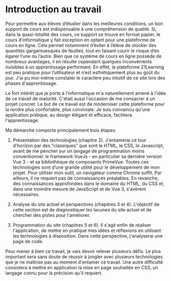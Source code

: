 # Introduction au travail

Pour permettre aux élèves d’étudier dans les meilleures conditions, un bon support de cours est indispensable à une compréhension de qualité. Si, dans la quasi-totalité des cours, ce support se trouve en format papier, le cours d’informatique y fait exception en optant pour une plateforme de cours en ligne. Cela permet notamment d’éviter à l’élève de stocker des quantités gargantuesques de feuilles, tout en faisant courir le risque d’en égarer l’une ou l’autre. Bien que ce système de cours en ligne possède de nombreux avantages, il en résulte cependant quelques inconvénients nuisibles à un apprentissage performant. En effet, la plateforme 21Learning est peu pratique pour l’utilisateur et n’est esthétiquement plus au goût du jour. J'ai pu moi-même constater le caractère peu intuitif de ce site lors des phases d'apprentissage. 

Le fort intérêt que je porte à l’informatique m'a naturellement amené à l'idée de ce travail de maturité. C'était aussi l'occasion de me consacrer à un projet concret. Le but de ce travail est de moderniser cette plateforme pour la rendre plus confortable, plus conviviale. Je suis convaincu qu'une application pratique, au design élégant et efficace, facilitera l'apprentissage. 

Ma démarche comporte principalement trois étapes: 
1) Présentation des technologies (chapitre 2). J'entamerai ce tour d'horizon par des "classiques" que sont le HTML, le CSS, le Javascript, avant de me pencher sur un langage de programmation moins conventionnel: le framework VueJs - en particulier sa dernière version Vue 3 - et sa bibliothèque de composants PrimeVue. Toutes ces technologies sont d’une grande utilité pour le développement de mon projet. Pour utiliser mon outil, un navigateur comme Chrome suffit. Par ailleurs, il ne requiert pas de connaissances préalables. En revanche, des connaissances approfondies dans le domaine du HTML, du CSS et, dans une moindre mesure de JavaScript et de Vue 3, s'avèrent nécessaires.  

2) Analyse du site actuel et perspectives (chapitres 3 et 4). L'objectif de cette section est de diagnostiquer les lacunes du site actuel et de chercher des pistes pour l'améliorer. 

3) Programmation du site (chapitres 5 et 6). Il s'agit enfin de réaliser l'application, de mettre en pratique mes idées et réflexions en utilisant les technologies à disposition. Dans cette perspective, j'analyserai une page de code. 
 
 Pour mener à bien ce travail, je vais devoir relever plusieurs défis. Le plus important sera sans doute de réussir à jongler avec plusieurs technologies que je ne maîtrise pas au moment d'entamer ce travail. Une autre difficulté consistera à mettre en application la mise en page souhaitée en CSS, un langage connu pour la précision qu'il requiert. 